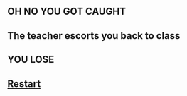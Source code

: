 ## OH NO YOU GOT CAUGHT

## The teacher escorts you back to class

## YOU LOSE

## [Restart](alarm.md)




